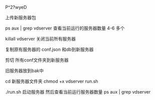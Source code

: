 P^2?wyeD

上传新服务器包

 ps aux | grep vdserver 查看当前运行的服务器数量 4-6 多个

 killall vdserver 关闭当前所有服务器

复制原有服务器的 conf.json 和db到新服务器

剪切 所有conf文件夹到新服务器

旧服务器放到bak中

cd 新服务器文件夹 chmod +x vdserver run.sh

./run.sh 启动服务器 然后查看当前运行服务器数量 ps aux | grep vdserver

